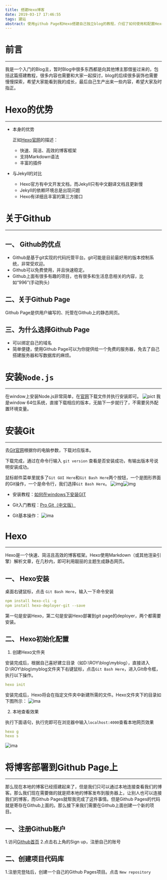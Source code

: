 ```yaml
---
title: 搭建Hexo博客
date: 2019-03-17 17:46:55
tags: 建站
abstract: 使用github Page和Hexo搭建自己独立blog的教程，介绍了如何使用和配置Hexo框架，如何将Hexo部署到自己的Github项目中，以及域名的注册，绑定。
---
```

# 前言
-----------------------
我是一个入门的Blog主，暂时Blog中很多东西都是向其他博主那借鉴过来的，包括这篇搭建教程，很多内容也需要和大家一起探讨，blog的后续很多装饰也需要慢慢探索，希望大家能看到我的成长，最后自己生产出来一些内容，希望大家及时指正。

# Hexo的优势

----------------------------------------------------------

* 本身的优势

  正如[Hexo官网](<https://hexo.io/zh-cn/>)的描述：

  - 快速、简洁、高效的博客框架
  - 支持Markdown语法
  - 丰富的插件

* 与Jekyll的对比

  - Hexo官方有中文开发文档，而JekyII只有中文翻译文档且更新慢
  - JekyII的依赖环境总是出现问题
  - Hexo有详细且丰富的第三方接口

# 关于Github
----------------------
## 一、 Github的优点
* Github是基于git实现的代码托管平台。git可能是目前最好用的版本控制系统，非常受欢迎。
* Github可以免费使用，并且快速稳定。
* Github上面有很多有趣的项目，也有很多和生活息息相关的内容，比如“996”(手动狗头) 

## 二、关于Github Page
Github Page是供用户编写的、托管在Github上的静态网页。

## 三、为什么选择Github Page
* 可以绑定自己的域名
* 简单便捷，使用Github Page可以为你提供给一个免费的服务器，免去了自己搭建服务器和写数据库的麻烦。

# 安装`Node.js`
-----------------------------
在window上安装Node.js非常简单，在[官网](https://nodejs.org/en/download/)下载文件并执行安装即可。
![pict](https://user-gold-cdn.xitu.io/2018/1/20/161117c6feba58fd?imageView2/0/w/1280/h/960/format/webp/ignore-error/1)
我是window 64位系统，直接下载相应的版本，无脑下一步就行了，不需要另外配置环境变量。

# 安装Git
-------------------------------
去[Git官网](https://git-scm.com/download/win)根据你的电脑参数，下载对应版本。

下载完成，通过在命令行输入 `git version` 查看是否安装成功，有输出版本号说明安装成功。

鼠标邮件菜单里就多了`Git GUI Here`和`Git Bash Here`两个按钮，一个是图形界面的Git操作，一个是命令行，我们选择`Git Bash Here`。
![img](https://upload.cc/i1/2019/05/19/CoKA4E.jpg)![img](https://upload.cc/i1/2019/05/19/Jg1aUA.jpg)

* 安装教程：[如何在windows下安装GIT](https://link.juejin.im/?target=http%3A%2F%2Fjingyan.baidu.com%2Farticle%2F90895e0fb3495f64ed6b0b50.html)
* Git入门教程：[Pro Git（中文版）](https://link.juejin.im/?target=http%3A%2F%2Fgit.oschina.net%2Fprogit%2F)

* Git基本操作：
![ima](https://user-gold-cdn.xitu.io/2018/1/20/161117c725a598e9?imageView2/0/w/1280/h/960/format/webp/ignore-error/1)

# Hexo
-------------------------------
Hexo是一个快速、简洁且高效的博客框架。Hexo使用Markdown（或其他渲染引擎）解析文章，在几秒内，即可利用靓丽的主题生成静态网页。

## 一、 Hexo安装
桌面右键鼠标，点击 `Git Bash Here`，输入一下命令安装
```yaml
npm install hexo-cli -g
npm install hexo-deployer-git --save
```
第一句是安装Hexo，第二句是安装Hexo部署到git page的deployer，两个都需要安装。


## 二、 Hexo初始化配置
1. 创建Hexo文件夹

安装完成后，根据自己喜好建立目录（如D:\ROY\blog\myblog），直接进入D:\ROY\blog\myblog文件夹下右键鼠标，点击`Git Bash Here`，进入Git命令框，执行以下操作。
```yaml
hexo init
```
安装完成后，Hexo将会在指定文件夹中新建所需的文件。Hexo文件夹下的目录如下图所示：
![ima](https://user-gold-cdn.xitu.io/2018/1/20/161117c7293a169d?imageView2/0/w/1280/h/960/format/webp/ignore-error/1)

2. 本地查看效果

执行下面语句，执行完即可在浏览器中输入`localhost:4000`查看本地网页效果
```yaml
hexo g
hexo s
```
![ima](https://user-gold-cdn.xitu.io/2018/1/20/161117c72acc46d2?imageView2/0/w/1280/h/960/format/webp/ignore-error/1)

# 将博客部署到Github Page上
----------------------
那么现在本地的博客已经搭建起来了，但是我们只可以通过本地连接查看我们的博客。那么我们现在需要做的就是把本地的博客发布到服务器上，让别人也可以连接我们的博客，而Github Pages就帮我完成了这件事情。但是Github Pages的代码就是寄存在Github上面的。那么接下来我们需要在Github上面创建一个新的项目。

## 一、注册Github账户
1.访问[Github首页](https://github.com)
2.点击右上角的Sign up，注册自己的账号

## 二、创建项目代码库
1.注册完登陆后，创建一个自己的Github Pages项目。点击 `New repository`
